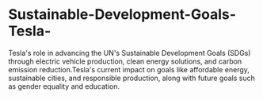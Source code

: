 # Sustainable-Development-Goals-Tesla-
Tesla's role in advancing the UN's Sustainable Development Goals (SDGs) through electric vehicle production, clean energy solutions, and carbon emission reduction.Tesla's current impact on goals like affordable energy, sustainable cities, and responsible production, along with future goals such as gender equality and education. 

